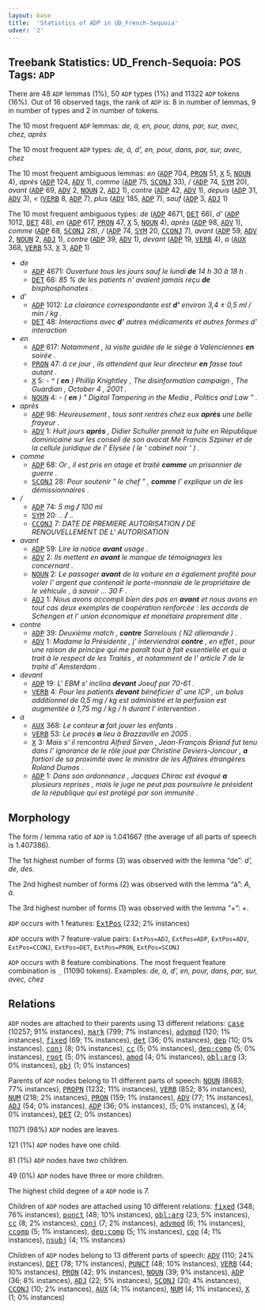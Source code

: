 ```yaml
---
layout: base
title:  'Statistics of ADP in UD_French-Sequoia'
udver: '2'
---
```


## Treebank Statistics: UD_French-Sequoia: POS Tags: `ADP`

There are 48 `ADP` lemmas (1%), 50 `ADP` types (1%) and 11322 `ADP` tokens (16%).
Out of 16 observed tags, the rank of `ADP` is: 8 in number of lemmas, 9 in number of types and 2 in number of tokens.

The 10 most frequent `ADP` lemmas: <em>de, à, en, pour, dans, par, sur, avec, chez, après</em>

The 10 most frequent `ADP` types:  <em>de, à, d', en, pour, dans, par, sur, avec, chez</em>

The 10 most frequent ambiguous lemmas: <em>en</em> (<tt><a href="fr_sequoia-pos-ADP.html">ADP</a></tt> 704, <tt><a href="fr_sequoia-pos-PRON.html">PRON</a></tt> 51, <tt><a href="fr_sequoia-pos-X.html">X</a></tt> 5, <tt><a href="fr_sequoia-pos-NOUN.html">NOUN</a></tt> 4), <em>après</em> (<tt><a href="fr_sequoia-pos-ADP.html">ADP</a></tt> 124, <tt><a href="fr_sequoia-pos-ADV.html">ADV</a></tt> 1), <em>comme</em> (<tt><a href="fr_sequoia-pos-ADP.html">ADP</a></tt> 75, <tt><a href="fr_sequoia-pos-SCONJ.html">SCONJ</a></tt> 33), <em>/</em> (<tt><a href="fr_sequoia-pos-ADP.html">ADP</a></tt> 74, <tt><a href="fr_sequoia-pos-SYM.html">SYM</a></tt> 20), <em>avant</em> (<tt><a href="fr_sequoia-pos-ADP.html">ADP</a></tt> 69, <tt><a href="fr_sequoia-pos-ADV.html">ADV</a></tt> 2, <tt><a href="fr_sequoia-pos-NOUN.html">NOUN</a></tt> 2, <tt><a href="fr_sequoia-pos-ADJ.html">ADJ</a></tt> 1), <em>contre</em> (<tt><a href="fr_sequoia-pos-ADP.html">ADP</a></tt> 42, <tt><a href="fr_sequoia-pos-ADV.html">ADV</a></tt> 1), <em>depuis</em> (<tt><a href="fr_sequoia-pos-ADP.html">ADP</a></tt> 31, <tt><a href="fr_sequoia-pos-ADV.html">ADV</a></tt> 3), <em><</em> (<tt><a href="fr_sequoia-pos-VERB.html">VERB</a></tt> 8, <tt><a href="fr_sequoia-pos-ADP.html">ADP</a></tt> 7), <em>plus</em> (<tt><a href="fr_sequoia-pos-ADV.html">ADV</a></tt> 185, <tt><a href="fr_sequoia-pos-ADP.html">ADP</a></tt> 7), <em>sauf</em> (<tt><a href="fr_sequoia-pos-ADP.html">ADP</a></tt> 3, <tt><a href="fr_sequoia-pos-ADJ.html">ADJ</a></tt> 1)

The 10 most frequent ambiguous types:  <em>de</em> (<tt><a href="fr_sequoia-pos-ADP.html">ADP</a></tt> 4671, <tt><a href="fr_sequoia-pos-DET.html">DET</a></tt> 66), <em>d'</em> (<tt><a href="fr_sequoia-pos-ADP.html">ADP</a></tt> 1012, <tt><a href="fr_sequoia-pos-DET.html">DET</a></tt> 48), <em>en</em> (<tt><a href="fr_sequoia-pos-ADP.html">ADP</a></tt> 617, <tt><a href="fr_sequoia-pos-PRON.html">PRON</a></tt> 47, <tt><a href="fr_sequoia-pos-X.html">X</a></tt> 5, <tt><a href="fr_sequoia-pos-NOUN.html">NOUN</a></tt> 4), <em>après</em> (<tt><a href="fr_sequoia-pos-ADP.html">ADP</a></tt> 98, <tt><a href="fr_sequoia-pos-ADV.html">ADV</a></tt> 1), <em>comme</em> (<tt><a href="fr_sequoia-pos-ADP.html">ADP</a></tt> 68, <tt><a href="fr_sequoia-pos-SCONJ.html">SCONJ</a></tt> 28), <em>/</em> (<tt><a href="fr_sequoia-pos-ADP.html">ADP</a></tt> 74, <tt><a href="fr_sequoia-pos-SYM.html">SYM</a></tt> 20, <tt><a href="fr_sequoia-pos-CCONJ.html">CCONJ</a></tt> 7), <em>avant</em> (<tt><a href="fr_sequoia-pos-ADP.html">ADP</a></tt> 59, <tt><a href="fr_sequoia-pos-ADV.html">ADV</a></tt> 2, <tt><a href="fr_sequoia-pos-NOUN.html">NOUN</a></tt> 2, <tt><a href="fr_sequoia-pos-ADJ.html">ADJ</a></tt> 1), <em>contre</em> (<tt><a href="fr_sequoia-pos-ADP.html">ADP</a></tt> 39, <tt><a href="fr_sequoia-pos-ADV.html">ADV</a></tt> 1), <em>devant</em> (<tt><a href="fr_sequoia-pos-ADP.html">ADP</a></tt> 19, <tt><a href="fr_sequoia-pos-VERB.html">VERB</a></tt> 4), <em>a</em> (<tt><a href="fr_sequoia-pos-AUX.html">AUX</a></tt> 368, <tt><a href="fr_sequoia-pos-VERB.html">VERB</a></tt> 53, <tt><a href="fr_sequoia-pos-X.html">X</a></tt> 3, <tt><a href="fr_sequoia-pos-ADP.html">ADP</a></tt> 1)


* <em>de</em>
  * <tt><a href="fr_sequoia-pos-ADP.html">ADP</a></tt> 4671: <em>Ouverture tous les jours sauf le lundi <b>de</b> 14 h 30 à 18 h .</em>
  * <tt><a href="fr_sequoia-pos-DET.html">DET</a></tt> 66: <em>85 % de les patients n' avaient jamais reçu <b>de</b> bisphosphonates .</em>
* <em>d'</em>
  * <tt><a href="fr_sequoia-pos-ADP.html">ADP</a></tt> 1012: <em>La clairance correspondante est <b>d'</b> environ 3,4 ± 0,5 ml / min / kg .</em>
  * <tt><a href="fr_sequoia-pos-DET.html">DET</a></tt> 48: <em>Interactions avec <b>d'</b> autres médicaments et autres formes d' interaction</em>
* <em>en</em>
  * <tt><a href="fr_sequoia-pos-ADP.html">ADP</a></tt> 617: <em>Notamment , la visite guidée de le siège à Valenciennes <b>en</b> soirée .</em>
  * <tt><a href="fr_sequoia-pos-PRON.html">PRON</a></tt> 47: <em>à ce jour , ils attendent que leur directeur <b>en</b> fasse tout autant .</em>
  * <tt><a href="fr_sequoia-pos-X.html">X</a></tt> 5: <em>- ^ ( <b>en</b> ) Phillip Knightley , The disinformation campaign , The Guardian , October 4 , 2001 .</em>
  * <tt><a href="fr_sequoia-pos-NOUN.html">NOUN</a></tt> 4: <em>- ( <b>en</b> ) " Digital Tampering in the Media , Politics and Law " .</em>
* <em>après</em>
  * <tt><a href="fr_sequoia-pos-ADP.html">ADP</a></tt> 98: <em>Heureusement , tous sont rentrés chez eux <b>après</b> une belle frayeur .</em>
  * <tt><a href="fr_sequoia-pos-ADV.html">ADV</a></tt> 1: <em>Huit jours <b>après</b> , Didier Schuller prenait la fuite en République dominicaine sur les conseil de son avocat Me Francis Szpiner et de la cellule juridique de l' Elysée ( le ' cabinet noir ' ) .</em>
* <em>comme</em>
  * <tt><a href="fr_sequoia-pos-ADP.html">ADP</a></tt> 68: <em>Or , il est pris en otage et traité <b>comme</b> un prisonnier de guerre .</em>
  * <tt><a href="fr_sequoia-pos-SCONJ.html">SCONJ</a></tt> 28: <em>Pour soutenir " le chef " , <b>comme</b> l' explique un de les démissionnaires .</em>
* <em>/</em>
  * <tt><a href="fr_sequoia-pos-ADP.html">ADP</a></tt> 74: <em>5 mg <b>/</b> 100 ml</em>
  * <tt><a href="fr_sequoia-pos-SYM.html">SYM</a></tt> 20: <em>.. <b>/</b> ..</em>
  * <tt><a href="fr_sequoia-pos-CCONJ.html">CCONJ</a></tt> 7: <em>DATE DE PREMIERE AUTORISATION <b>/</b> DE RENOUVELLEMENT DE L' AUTORISATION</em>
* <em>avant</em>
  * <tt><a href="fr_sequoia-pos-ADP.html">ADP</a></tt> 59: <em>Lire la notice <b>avant</b> usage .</em>
  * <tt><a href="fr_sequoia-pos-ADV.html">ADV</a></tt> 2: <em>Ils mettent en <b>avant</b> le manque de témoignages les concernant .</em>
  * <tt><a href="fr_sequoia-pos-NOUN.html">NOUN</a></tt> 2: <em>Le passager <b>avant</b> de la voiture en a également profité pour voler l' argent que contenait le porte-monnaie de le propriétaire de le véhicule , à savoir ... 30 F .</em>
  * <tt><a href="fr_sequoia-pos-ADJ.html">ADJ</a></tt> 1: <em>Nous avons accompli bien des pas en <b>avant</b> et nous avons en tout cas deux exemples de coopération renforcée : les accords de Schengen et l' union économique et monétaire proprement dite .</em>
* <em>contre</em>
  * <tt><a href="fr_sequoia-pos-ADP.html">ADP</a></tt> 39: <em>Deuxième match , <b>contre</b> Sarrelouis ( N2 allemande ) .</em>
  * <tt><a href="fr_sequoia-pos-ADV.html">ADV</a></tt> 1: <em>Madame la Présidente , j' interviendrai <b>contre</b> , en effet , pour une raison de principe qui me paraît tout à fait essentielle et qui a trait à le respect de les Traités , et notamment de l' article 7 de le traité d' Amsterdam .</em>
* <em>devant</em>
  * <tt><a href="fr_sequoia-pos-ADP.html">ADP</a></tt> 19: <em>L' EBM s' inclina <b>devant</b> Joeuf par 70-61 .</em>
  * <tt><a href="fr_sequoia-pos-VERB.html">VERB</a></tt> 4: <em>Pour les patients <b>devant</b> bénéficier d' une ICP , un bolus additionnel de 0,5 mg / kg est administré et la perfusion est augmentée à 1,75 mg / kg / h durant l' intervention .</em>
* <em>a</em>
  * <tt><a href="fr_sequoia-pos-AUX.html">AUX</a></tt> 368: <em>Le conteur <b>a</b> fait jouer les enfants .</em>
  * <tt><a href="fr_sequoia-pos-VERB.html">VERB</a></tt> 53: <em>Le procès <b>a</b> lieu à Brazzaville en 2005 .</em>
  * <tt><a href="fr_sequoia-pos-X.html">X</a></tt> 3: <em>Mais s' il rencontra Alfred Sirven , Jean-François Briand fut tenu dans l' ignorance de le rôle joué par Christine Deviers-Joncour , <b>a</b> fortiori de sa proximité avec le ministre de les Affaires étrangères Roland Dumas .</em>
  * <tt><a href="fr_sequoia-pos-ADP.html">ADP</a></tt> 1: <em>Dans son ordonnance , Jacques Chirac est évoqué <b>a</b> plusieurs reprises , mais le juge ne peut pas poursuivre le président de la république qui est protégé par son immunité .</em>

## Morphology

The form / lemma ratio of `ADP` is 1.041667 (the average of all parts of speech is 1.407386).

The 1st highest number of forms (3) was observed with the lemma “de”: <em>d', de, des</em>.

The 2nd highest number of forms (2) was observed with the lemma “à”: <em>A, à</em>.

The 3rd highest number of forms (1) was observed with the lemma “+”: <em>+</em>.

`ADP` occurs with 1 features: <tt><a href="fr_sequoia-feat-ExtPos.html">ExtPos</a></tt> (232; 2% instances)

`ADP` occurs with 7 feature-value pairs: `ExtPos=ADJ`, `ExtPos=ADP`, `ExtPos=ADV`, `ExtPos=CCONJ`, `ExtPos=DET`, `ExtPos=PRON`, `ExtPos=SCONJ`

`ADP` occurs with 8 feature combinations.
The most frequent feature combination is `_` (11090 tokens).
Examples: <em>de, à, d', en, pour, dans, par, sur, avec, chez</em>


## Relations

`ADP` nodes are attached to their parents using 13 different relations: <tt><a href="fr_sequoia-dep-case.html">case</a></tt> (10257; 91% instances), <tt><a href="fr_sequoia-dep-mark.html">mark</a></tt> (799; 7% instances), <tt><a href="fr_sequoia-dep-advmod.html">advmod</a></tt> (120; 1% instances), <tt><a href="fr_sequoia-dep-fixed.html">fixed</a></tt> (69; 1% instances), <tt><a href="fr_sequoia-dep-det.html">det</a></tt> (36; 0% instances), <tt><a href="fr_sequoia-dep-dep.html">dep</a></tt> (10; 0% instances), <tt><a href="fr_sequoia-dep-conj.html">conj</a></tt> (8; 0% instances), <tt><a href="fr_sequoia-dep-cc.html">cc</a></tt> (5; 0% instances), <tt><a href="fr_sequoia-dep-dep-comp.html">dep:comp</a></tt> (5; 0% instances), <tt><a href="fr_sequoia-dep-root.html">root</a></tt> (5; 0% instances), <tt><a href="fr_sequoia-dep-amod.html">amod</a></tt> (4; 0% instances), <tt><a href="fr_sequoia-dep-obl-arg.html">obl:arg</a></tt> (3; 0% instances), <tt><a href="fr_sequoia-dep-obj.html">obj</a></tt> (1; 0% instances)

Parents of `ADP` nodes belong to 11 different parts of speech: <tt><a href="fr_sequoia-pos-NOUN.html">NOUN</a></tt> (8683; 77% instances), <tt><a href="fr_sequoia-pos-PROPN.html">PROPN</a></tt> (1232; 11% instances), <tt><a href="fr_sequoia-pos-VERB.html">VERB</a></tt> (852; 8% instances), <tt><a href="fr_sequoia-pos-NUM.html">NUM</a></tt> (218; 2% instances), <tt><a href="fr_sequoia-pos-PRON.html">PRON</a></tt> (159; 1% instances), <tt><a href="fr_sequoia-pos-ADV.html">ADV</a></tt> (77; 1% instances), <tt><a href="fr_sequoia-pos-ADJ.html">ADJ</a></tt> (54; 0% instances), <tt><a href="fr_sequoia-pos-ADP.html">ADP</a></tt> (36; 0% instances),  (5; 0% instances), <tt><a href="fr_sequoia-pos-X.html">X</a></tt> (4; 0% instances), <tt><a href="fr_sequoia-pos-DET.html">DET</a></tt> (2; 0% instances)

11071 (98%) `ADP` nodes are leaves.

121 (1%) `ADP` nodes have one child.

81 (1%) `ADP` nodes have two children.

49 (0%) `ADP` nodes have three or more children.

The highest child degree of a `ADP` node is 7.

Children of `ADP` nodes are attached using 10 different relations: <tt><a href="fr_sequoia-dep-fixed.html">fixed</a></tt> (348; 76% instances), <tt><a href="fr_sequoia-dep-punct.html">punct</a></tt> (48; 10% instances), <tt><a href="fr_sequoia-dep-obl-arg.html">obl:arg</a></tt> (23; 5% instances), <tt><a href="fr_sequoia-dep-cc.html">cc</a></tt> (8; 2% instances), <tt><a href="fr_sequoia-dep-conj.html">conj</a></tt> (7; 2% instances), <tt><a href="fr_sequoia-dep-advmod.html">advmod</a></tt> (6; 1% instances), <tt><a href="fr_sequoia-dep-ccomp.html">ccomp</a></tt> (5; 1% instances), <tt><a href="fr_sequoia-dep-dep-comp.html">dep:comp</a></tt> (5; 1% instances), <tt><a href="fr_sequoia-dep-cop.html">cop</a></tt> (4; 1% instances), <tt><a href="fr_sequoia-dep-nsubj.html">nsubj</a></tt> (4; 1% instances)

Children of `ADP` nodes belong to 13 different parts of speech: <tt><a href="fr_sequoia-pos-ADV.html">ADV</a></tt> (110; 24% instances), <tt><a href="fr_sequoia-pos-DET.html">DET</a></tt> (78; 17% instances), <tt><a href="fr_sequoia-pos-PUNCT.html">PUNCT</a></tt> (48; 10% instances), <tt><a href="fr_sequoia-pos-VERB.html">VERB</a></tt> (44; 10% instances), <tt><a href="fr_sequoia-pos-PRON.html">PRON</a></tt> (42; 9% instances), <tt><a href="fr_sequoia-pos-NOUN.html">NOUN</a></tt> (39; 9% instances), <tt><a href="fr_sequoia-pos-ADP.html">ADP</a></tt> (36; 8% instances), <tt><a href="fr_sequoia-pos-ADJ.html">ADJ</a></tt> (22; 5% instances), <tt><a href="fr_sequoia-pos-SCONJ.html">SCONJ</a></tt> (20; 4% instances), <tt><a href="fr_sequoia-pos-CCONJ.html">CCONJ</a></tt> (10; 2% instances), <tt><a href="fr_sequoia-pos-AUX.html">AUX</a></tt> (4; 1% instances), <tt><a href="fr_sequoia-pos-NUM.html">NUM</a></tt> (4; 1% instances), <tt><a href="fr_sequoia-pos-X.html">X</a></tt> (1; 0% instances)

